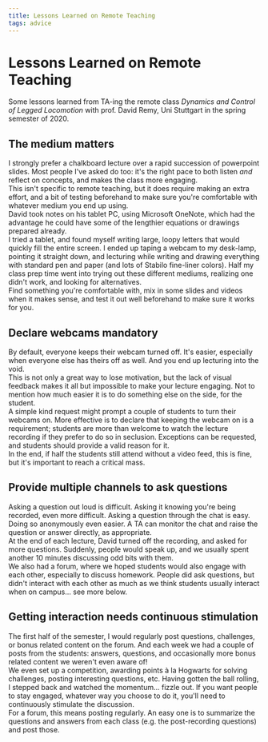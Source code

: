 ```yaml
---
title: Lessons Learned on Remote Teaching
tags: advice
---
```


# Lessons Learned on Remote Teaching

Some lessons learned from TA-ing the remote class _Dynamics and Control of Legged Locomotion_ with prof. David Remy, Uni Stuttgart in the spring semester of 2020.

## The medium matters
I strongly prefer a chalkboard lecture over a rapid succession of powerpoint slides. Most people I've asked do too: it's the right pace to both listen _and_ reflect on concepts, and makes the class more engaging.  
This isn't specific to remote teaching, but it does require making an extra effort, and a bit of testing beforehand to make sure you're comfortable with whatever medium you end up using.  
David took notes on his tablet PC, using Microsoft OneNote, which had the advantage he could have some of the lengthier equations or drawings prepared already.  
I tried a tablet, and found myself writing large, loopy letters that would quickly fill the entire screen. I ended up taping a webcam to my desk-lamp, pointing it straight down, and lecturing while writing and drawing everything with standard pen and paper (and lots of Stabilo fine-liner colors). Half my class prep time went into trying out these different mediums, realizing one didn't work, and looking for alternatives.  
Find something you're comfortable with, mix in some slides and videos when it makes sense, and test it out well beforehand to make sure it works for you.

## Declare webcams mandatory
By default, everyone keeps their webcam turned off. It's easier, especially when everyone else has theirs off as well. And you end up lecturing into the void.  
This is not only a great way to lose motivation, but the lack of visual feedback makes it all but impossible to make your lecture engaging. Not to mention how much easier it is to do something else on the side, for the student.  
A simple kind request might prompt a couple of students to turn their webcams on. More effective is to declare that keeping the webcam on is a requirement; students are more than welcome to watch the lecture recording if they prefer to do so in seclusion. Exceptions can be requested, and students should provide a valid reason for it.  
In the end, if half the students still attend without a video feed, this is fine, but it's important to reach a critical mass.

## Provide multiple channels to ask questions
Asking a question out loud is difficult. Asking it knowing you're being recorded, even more difficult. Asking a question through the chat is easy. Doing so anonymously even easier. A TA can monitor the chat and raise the question or answer directly, as appropriate.  
At the end of each lecture, David turned off the recording, and asked for more questions. Suddenly, people would speak up, and we usually spent another 10 minutes discussing odd bits with them.  
We also had a forum, where we hoped students would also engage with each other, especially to discuss homework. People did ask questions, but didn't interact with each other as much as we think students usually interact when on campus... see more below.

## Getting interaction needs continuous stimulation
The first half of the semester, I would regularly post questions, challenges, or bonus related content on the forum. And each week we had a couple of posts from the students: answers, questions, and occasionally more bonus related content we weren't even aware of!  
We even set up a competition, awarding points à la Hogwarts for solving challenges, posting interesting questions, etc. Having gotten the ball rolling, I stepped back and watched the momentum... fizzle out. If you want people to stay engaged, whatever way you choose to do it, you'll need to continuously stimulate the discussion.  
For a forum, this means posting regularly. An easy one is to summarize the questions and answers from each class (e.g. the post-recording questions) and post those.